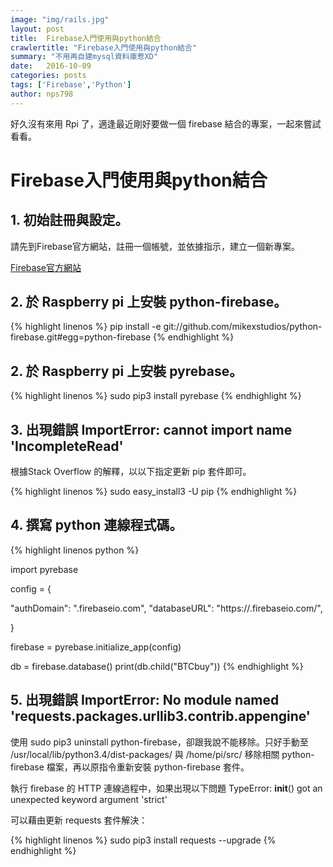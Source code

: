 ```yaml
---
image: "img/rails.jpg"
layout: post
title:  Firebase入門使用與python結合
crawlertitle: "Firebase入門使用與python結合"
summary: "不用再自建mysql資料庫惹XD"
date:   2016-10-09
categories: posts
tags: ['Firebase','Python']
author: nps798
---
```


好久沒有來用 Rpi 了，適逢最近剛好要做一個 firebase 結合的專案，一起來嘗試看看。

# Firebase入門使用與python結合
  

## 1. 初始註冊與設定。

請先到Firebase官方網站，註冊一個帳號，並依據指示，建立一個新專案。

[Firebase官方網站](https://www.firebase.com/)

## 2. 於 Raspberry pi 上安裝 python-firebase。

{% highlight linenos %}
pip install -e git://github.com/mikexstudios/python-firebase.git#egg=python-firebase
{% endhighlight %}


## 2. 於 Raspberry pi 上安裝 pyrebase。


{% highlight linenos %}
sudo pip3 install pyrebase
{% endhighlight %}


## 3. 出現錯誤 ImportError: cannot import name 'IncompleteRead'

根據Stack Overflow 的解釋，以以下指定更新 pip 套件即可。

{% highlight linenos %}
sudo easy_install3 -U pip
{% endhighlight %}


## 4. 撰寫 python 連線程式碼。

{% highlight linenos python %}

import pyrebase

config = {

  "authDomain": "<APPNAME>.firebaseio.com",
  "databaseURL": "https://<APPNAME>.firebaseio.com/",

}

firebase = pyrebase.initialize_app(config)

db = firebase.database()
print(db.child("BTCbuy"))
{% endhighlight %}

## 5. 出現錯誤 ImportError: No module named 'requests.packages.urllib3.contrib.appengine'

使用 sudo pip3 uninstall python-firebase，卻跟我說不能移除。只好手動至 /usr/local/lib/python3.4/dist-packages/ 與 /home/pi/src/ 移除相關 python-firebase 檔案，再以原指令重新安裝 python-firebase 套件。

執行 firebase 的 HTTP 連線過程中，如果出現以下問題
TypeError: __init__() got an unexpected keyword argument 'strict'

可以藉由更新 requests 套件解決：

{% highlight linenos %}
sudo pip3 install requests --upgrade
{% endhighlight %}
